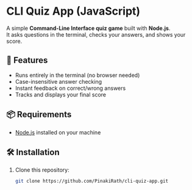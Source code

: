 # CLI Quiz App (JavaScript)

A simple **Command-Line Interface quiz game** built with **Node.js**.  
It asks questions in the terminal, checks your answers, and shows your score.

## 🚀 Features
- Runs entirely in the terminal (no browser needed)
- Case-insensitive answer checking
- Instant feedback on correct/wrong answers
- Tracks and displays your final score

## 📦 Requirements
- [Node.js](https://nodejs.org/) installed on your machine

## 🛠 Installation
1. Clone this repository:
   ```bash
   git clone https://github.com/PinakiRath/cli-quiz-app.git
